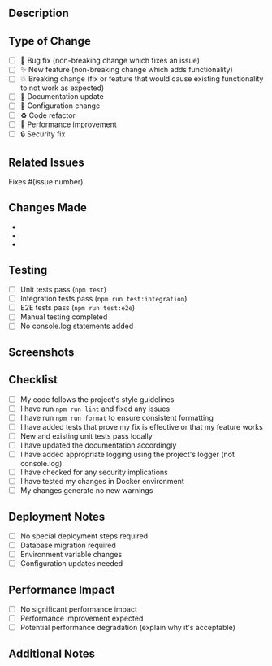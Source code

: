 ## Description
<!-- Provide a brief description of the changes in this PR -->

## Type of Change
<!-- Mark the relevant option with an "x" -->
- [ ] 🐛 Bug fix (non-breaking change which fixes an issue)
- [ ] ✨ New feature (non-breaking change which adds functionality)
- [ ] 💥 Breaking change (fix or feature that would cause existing functionality to not work as expected)
- [ ] 📝 Documentation update
- [ ] 🔧 Configuration change
- [ ] ♻️ Code refactor
- [ ] 🚀 Performance improvement
- [ ] 🔒 Security fix

## Related Issues
<!-- Link any related issues here -->
Fixes #(issue number)

## Changes Made
<!-- List the specific changes made in this PR -->
- 
- 
- 

## Testing
<!-- Describe the tests you ran to verify your changes -->
- [ ] Unit tests pass (`npm test`)
- [ ] Integration tests pass (`npm run test:integration`)
- [ ] E2E tests pass (`npm run test:e2e`)
- [ ] Manual testing completed
- [ ] No console.log statements added

## Screenshots
<!-- If applicable, add screenshots to help explain your changes -->

## Checklist
<!-- Mark completed items with an "x" -->
- [ ] My code follows the project's style guidelines
- [ ] I have run `npm run lint` and fixed any issues
- [ ] I have run `npm run format` to ensure consistent formatting
- [ ] I have added tests that prove my fix is effective or that my feature works
- [ ] New and existing unit tests pass locally
- [ ] I have updated the documentation accordingly
- [ ] I have added appropriate logging using the project's logger (not console.log)
- [ ] I have checked for any security implications
- [ ] I have tested my changes in Docker environment
- [ ] My changes generate no new warnings

## Deployment Notes
<!-- Note any special deployment considerations -->
- [ ] No special deployment steps required
- [ ] Database migration required
- [ ] Environment variable changes
- [ ] Configuration updates needed

## Performance Impact
<!-- Describe any performance implications -->
- [ ] No significant performance impact
- [ ] Performance improvement expected
- [ ] Potential performance degradation (explain why it's acceptable)

## Additional Notes
<!-- Any additional information that reviewers should know -->